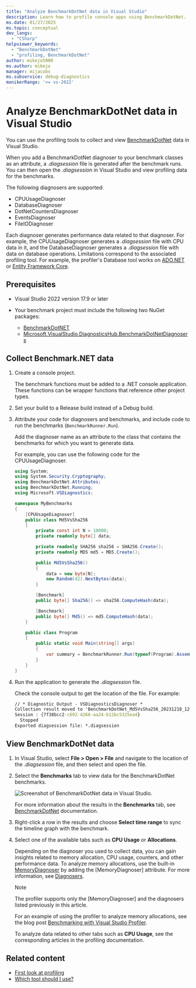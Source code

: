 ```yaml
---
title: "Analyze BenchmarkDotNet data in Visual Studio"
description: Learn how to profile console apps using BenchmarkDotNet.
ms.date: 01/27/2025
ms.topic: conceptual
dev_langs:
  - "CSharp"
helpviewer_keywords:
  - "BenchmarkDotNet"
  - "profiling, BenchmarkDotNet"
author: mikejo5000
ms.author: mikejo
manager: mijacobs
ms.subservice: debug-diagnostics
monikerRange: '>= vs-2022'
---
```


# Analyze BenchmarkDotNet data in Visual Studio

You can use the profiling tools to collect and view [BenchmarkDotNet](https://benchmarkdotnet.org/articles/overview.html) data in Visual Studio.

When you add a BenchmarkDotNet diagnoser to your benchmark classes as an attribute, a *.diagsession* file is generated after the benchmark runs. You can then open the *.diagsession* in Visual Studio and view profiling data for the benchmarks. 

The following diagnosers are supported:

- CPUUsageDiagnoser
- DatabaseDiagnoser
- DotNetCountersDiagnoser
- EventsDiagnoser
- FileIODiagnoser

Each diagnoser generates performance data related to that diagnoser. For example, the CPUUsageDiagnoser generates a *.diagsession* file with CPU data in it, and the DatabaseDiagnoser generates a *.diagsession* file with data on database operations. Limitations correspond to the associated profiling tool. For example, the profiler's Database tool works on [ADO.NET](/dotnet/framework/data/adonet/ado-net-overview) or [Entity Framework Core](/ef/core/).

## Prerequisites

- Visual Studio 2022 version 17.9 or later

- Your benchmark project must include the following two NuGet packages:

  - [BenchmarkDotNET](https://www.nuget.org/packages/BenchmarkDotNet/)
  - [Microsoft.VisualStudio.DiagnosticsHub.BenchmarkDotNetDiagnosers](https://www.nuget.org/packages/Microsoft.VisualStudio.DiagnosticsHub.BenchmarkDotNetDiagnosers)

## Collect Benchmark.NET data

1. Create a console project.

   The benchmark functions must be added to a .NET console application. These functions can be wrapper functions that reference other project types. 

1. Set your build to a Release build instead of a Debug build.

1. Attribute your code for diagnosers and benchmarks, and include code to run the benchmarks (`BenchmarkRunner.Run`).

   Add the diagnoser name as an attribute to the class that contains the benchmarks for which you want to generate data.

   For example, you can use the following code for the CPUUsageDiagnoser.

    ```csharp
    using System;
    using System.Security.Cryptography;
    using BenchmarkDotNet.Attributes;
    using BenchmarkDotNet.Running;
    using Microsoft.VSDiagnostics;
    
    namespace MyBenchmarks
    {
        [CPUUsageDiagnoser]
        public class Md5VsSha256
        {
            private const int N = 10000;
            private readonly byte[] data;
    
            private readonly SHA256 sha256 = SHA256.Create();
            private readonly MD5 md5 = MD5.Create();
    
            public Md5VsSha256()
            {
                data = new byte[N];
                new Random(42).NextBytes(data);
            }
    
            [Benchmark]
            public byte[] Sha256() => sha256.ComputeHash(data);
    
            [Benchmark]
            public byte[] Md5() => md5.ComputeHash(data);
        }
    
        public class Program
        {
            public static void Main(string[] args)
            {
                var summary = BenchmarkRunner.Run(typeof(Program).Assembly);
            }
        }
    }
    ```
   
1. Run the application to generate the *.diagsession* file.

   Check the console output to get the location of the file. For example:  

   ```cmd
   // * Diagnostic Output - VSDiagnosticsDiagnoser * 
   Collection result moved to 'BenchmarkDotNet_Md5VsSha256_20231218_123326.diagsession'.
   Session : {7f38bcc2-c692-4266-aa24-b12bc5325ea4}
     Stopped
   Exported diagsession file: *.diagsession
   ```
   
## View BenchmarkDotNet data

1. In Visual Studio, select **File > Open > File** and navigate to the location of the *.diagsession* file, and then select and open the file.

1. Select the **Benchmarks** tab to view data for the BenchmarkDotNet benchmarks.

   ![Screenshot of BenchmarkDotNet data in Visual Studio.](../profiling/media/vs-2022/benchmark-dotnet-diagsession.png)

   For more information about the results in the **Benchmarks** tab, see [BenchmarkDotNet](https://benchmarkdotnet.org/articles/overview.html) documentation.

1. Right-click a row in the results and choose **Select time range** to sync the timeline graph with the benchmark.

1. Select one of the available tabs such as **CPU Usage** or **Allocations**.

   Depending on the diagnoser you used to collect data, you can gain insights related to memory allocation, CPU usage, counters, and other performance data. To analyze memory allocations, use the built-in [MemoryDiagnoser](https://benchmarkdotnet.org/articles/overview.html#diagnostics) by adding the \[MemoryDiagnoser\] attribute. For more information, see [Diagnosers](https://benchmarkdotnet.org/articles/configs/diagnosers.html).

   > [!NOTE]
   > The profiler supports only the \[MemoryDiagnoser\] and the diagnosers listed previously in this article.

   For an example of using the profiler to analyze memory allocations, see the blog post [Benchmarking with Visual Studio Profiler](https://devblogs.microsoft.com/visualstudio/benchmarking-with-visual-studio-profiler/).

   To analyze data related to other tabs such as **CPU Usage**, see the corresponding articles in the profiling documentation.

## Related content

- [First look at profiling](../profiling/choose-performance-tool.md)
- [Which tool should I use?](../profiling/choose-performance-tool.md)